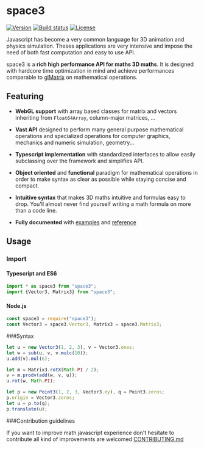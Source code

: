 # space3

[![Version](https://img.shields.io/npm/v/space3.svg?style=flat-square)](https://www.npmjs.com/package/space3)
[![Build status](https://img.shields.io/travis/samiBendou/meca3.svg?style=flat-square)](https://travis-ci.org/samiBendou/space3)
[![License](https://img.shields.io/npm/l/space3.svg?style=flat-square)](https://www.npmjs.com/package/space3)

Javascript has become a very common language for 3D animation and physics simulation.
Theses applications are very intensive and impose the need of both fast computation and 
easy to use API.


space3 is a **rich high performance API for maths 3D maths**. It is designed
with hardcore time optimization in mind and achieve performances comparable to [glMatrix](http://glmatrix.net/) on
mathematical operations.

## Featuring

- **WebGL support** with array based classes for matrix and vectors inheriting from `Float64Array`, column-major matrices, ...

- **Vast API** designed to perform many general purpose mathematical operations and specialized operations 
for computer graphics, mechanics and numeric simulation, geometry...

- **Typescript implementation** with standardized interfaces to allow easily subclassing over the framework and 
simplifies API.

- **Object oriented** and **functional** paradigm for mathematical operations in order to make syntax as clear as possible
while staying concise and compact.

- **Intuitive syntax** that makes 3D maths intuitive and formulas easy to drop. You'll almost never find yourself
writing a math formula on more than a code line.

- **Fully documented** with [examples]() and [reference]()

## Usage

### Import
#### Typescript and ES6

```typescript
import * as space3 from "space3";
import {Vector3, Matrix3} from "space3";
```
#### Node.js
```js
const space3 = require("space3");
const Vector3 = space3.Vector3, Matrix3 = space3.Matrix3;
```

###Syntax

```js
let u = new Vector3(1, 2, 3), v = Vector3.ones;
let w = sub(u, v, v.mulc(10));
u.add(v).mul(6);

let m = Matrix3.rotX(Math.PI / 2);
v = m.prodv(add(w, v, u));
u.rot(w, Math.PI);

let p = new Point3(1, 2, 3, Vector3.ey), q = Point3.zeros;
p.origin = Vector3.zeros;
let u = p.to(q);
p.translate(u);
```

###Contribution guidelines

If you want to improve math javascript experience
don't hesitate to contribute all kind of improvements are welcomed [CONTRIBUTING.md](https://github.com/samiBendou/space3/blob/master/CONTRIBUTING.md)